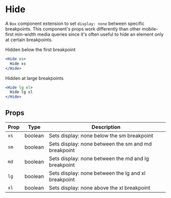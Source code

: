 
# Hide

A `Box` component extension to set `display: none` between specific breakpoints.
This component's props work differently than other mobile-first min-width
media queries since it's often useful to hide an element only at certain breakpoints.

Hidden below the first breakpoint

```.jsx
<Hide xs>
  Hide xs
</Hide>
```

Hidden at large breakpoints

```.jsx
<Hide lg xl>
  Hide lg xl
</Hide>
```

## Props

Prop | Type | Description
---|---|---
`xs` | boolean | Sets display: none below the sm breakpoint
`sm` | boolean | Sets display: none between the sm and md breakpoint
`md` | boolean | Sets display: none between the md and lg breakpoint
`lg` | boolean | Sets display: none between the lg and xl breakpoint
`xl` | boolean | Sets display: none above the xl breakpoint
